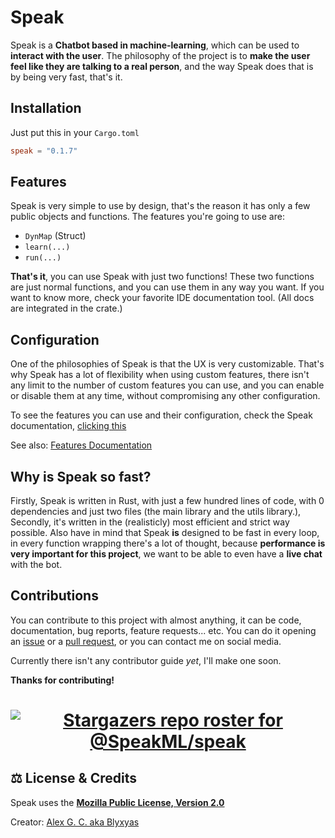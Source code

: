 # Speak
Speak is a **Chatbot based in machine-learning**, which can be used to **interact with the user**. The philosophy of the project is to **make the user feel like they are talking to a real person**, and the way Speak does that is by being very fast, that's it.

## Installation

Just put this in your `Cargo.toml`
```toml
speak = "0.1.7"
```

## Features
Speak is very simple to use by design, that's the reason it has only a few public objects and functions. The features you're going to use are:

- `DynMap` (Struct)
- `learn(...)`
- `run(...)`

**That's it**, you can use Speak with just two functions! These two functions are just normal functions, and you can use them in any way you want. If you want to know more, check your favorite IDE documentation tool. (All docs are integrated in the crate.)

## Configuration
One of the philosophies of Speak is that the UX is very customizable. That's why Speak has a lot of flexibility when using custom features, there isn't any limit to the number of custom features you can use, and you can enable or disable them at any time, without compromising any other configuration.

To see the features you can use and their configuration, check the Speak documentation, [clicking this](https://docs.rs/speak/latest/speak/)

See also: [Features Documentation](https://doc.rust-lang.org/cargo/reference/features.html)

## Why is Speak so fast?

Firstly, Speak is written in Rust, with just a few hundred lines of code, with 0 dependencies and just two files (the main library and the utils library.), Secondly, it's written in the (realisticly) most efficient and strict way possible. Also have in mind that Speak **is** designed to be fast in every loop, in every function wrapping there's a lot of thought, because **performance is very important for this project**, we want to be able to even have a **live chat** with the bot.

## Contributions

You can contribute to this project with almost anything, it can be code, documentation, bug reports, feature requests... etc. You can do it opening an [issue](https://github.com/SpeakML/speak/issues/new) or a [pull request](https://github.com/SpeakML/speak/pulls/new), or you can contact me on social media.

Currently there isn't any contributor guide *yet*, I'll make one soon.

**Thanks for contributing!**

<h1 align=center>

[![Stargazers repo roster for @SpeakML/speak](https://reporoster.com/stars/SpeakML/speak)](https://github.com/SpeakML/speak/stargazers)

</h1>

## ⚖️ License & Credits

Speak uses the [**Mozilla Public License, Version 2.0**](https://github.com/SpeakML/speak/blob/current/LICENSE/)

Creator: [Alex G. C. aka Blyxyas](https://github.com/blyxyas)
